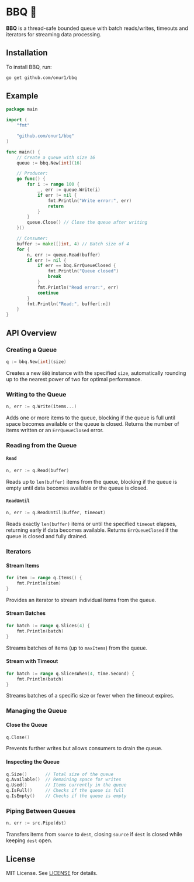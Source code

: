 # BBQ 🥩

**BBQ** is a thread-safe bounded queue with batch reads/writes,  timeouts and iterators for streaming data processing.

## Installation

To install BBQ, run:

```bash
go get github.com/onur1/bbq
```

## Example

```go
package main

import (
	"fmt"

	"github.com/onur1/bbq"
)

func main() {
	// Create a queue with size 16
	queue := bbq.New[int](16)

	// Producer:
	go func() {
		for i := range 100 {
			_, err := queue.Write(i)
			if err != nil {
				fmt.Println("Write error:", err)
				return
			}
		}
		queue.Close() // Close the queue after writing
	}()

	// Consumer:
	buffer := make([]int, 4) // Batch size of 4
	for {
		n, err := queue.Read(buffer)
		if err != nil {
			if err == bbq.ErrQueueClosed {
				fmt.Println("Queue closed")
				break
			}
			fmt.Println("Read error:", err)
			continue
		}
		fmt.Println("Read:", buffer[:n])
	}
}
```

## API Overview

### Creating a Queue

```go
q := bbq.New[int](size)
```

Creates a new `BBQ` instance with the specified `size`, automatically rounding up to the nearest power of two for optimal performance.


### Writing to the Queue

```go
n, err := q.Write(items...)
```

Adds one or more items to the queue, blocking if the queue is full until space becomes available or the queue is closed. Returns the number of items written or an `ErrQueueClosed` error.

### Reading from the Queue

#### `Read`

```go
n, err := q.Read(buffer)
```

Reads up to `len(buffer)` items from the queue, blocking if the queue is empty until data becomes available or the queue is closed.

#### `ReadUntil`

```go
n, err := q.ReadUntil(buffer, timeout)
```

Reads exactly `len(buffer)` items or until the specified `timeout` elapses, returning early if data becomes available. Returns `ErrQueueClosed` if the queue is closed and fully drained.

### Iterators

#### Stream Items

```go
for item := range q.Items() {
	fmt.Println(item)
}
```

Provides an iterator to stream individual items from the queue.

#### Stream Batches

```go
for batch := range q.Slices(4) {
	fmt.Println(batch)
}
```

Streams batches of items (up to `maxItems`) from the queue.

#### Stream with Timeout

```go
for batch := range q.SlicesWhen(4, time.Second) {
	fmt.Println(batch)
}
```

Streams batches of a specific size or fewer when the timeout expires.

### Managing the Queue

#### Close the Queue

```go
q.Close()
```

Prevents further writes but allows consumers to drain the queue.

#### Inspecting the Queue

```go
q.Size()       // Total size of the queue
q.Available()  // Remaining space for writes
q.Used()       // Items currently in the queue
q.IsFull()     // Checks if the queue is full
q.IsEmpty()    // Checks if the queue is empty
```

### Piping Between Queues

```go
n, err := src.Pipe(dst)
```

Transfers items from `source` to `dest`, closing `source` if `dest` is closed while keeping `dest` open.

## License

MIT License. See [LICENSE](LICENSE) for details.
